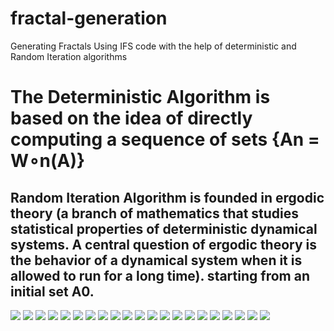 # fractal-generation
Generating Fractals Using IFS code with the help of deterministic and Random Iteration algorithms <br />

# The Deterministic Algorithm is based on the idea of directly computing a sequence of sets {An = W∘n(A)} <br />
## Random Iteration Algorithm is founded in ergodic theory (a branch of mathematics that studies statistical properties of deterministic dynamical systems. A central question of ergodic theory is the behavior of a dynamical system when it is allowed to run for a long time). starting from an initial set A0. <br />
![](https://github.com/indradhar/fractal-generation/blob/main/Barnsley%20Fern%20fractal.png)
![](https://github.com/indradhar/fractal-generation/blob/main/Dragon%20curve%20fractal.png)
![](https://github.com/indradhar/fractal-generation/blob/main/IFSfractalUsingIterationMethod%20(2).png)
![](https://github.com/indradhar/fractal-generation/blob/main/IFSfractalUsingIterationMethod%20(3).png)
![](https://github.com/indradhar/fractal-generation/blob/main/IFSfractalUsingIterationMethod%20(4).png)
![](https://github.com/indradhar/fractal-generation/blob/main/IFSfractalUsingIterationMethod%20(5).png)
![](https://github.com/indradhar/fractal-generation/blob/main/IFSfractalUsingIterationMethod%20(6).png)
![](https://github.com/indradhar/fractal-generation/blob/main/IFSfractalUsingIterationMethod%20(7).png)
![](https://github.com/indradhar/fractal-generation/blob/main/IFSfractalUsingIterationMethod%20(8).png)
![](https://github.com/indradhar/fractal-generation/blob/main/Levy%20C%20curve%20fractal.png)
![](https://github.com/indradhar/fractal-generation/blob/main/Sierpinski%20Triangle%20fractal.png)
![](https://github.com/indradhar/fractal-generation/blob/main/ques1%20fractal.png)
![](https://github.com/indradhar/fractal-generation/blob/main/ques2%20fractal.png)
![](https://github.com/indradhar/fractal-generation/blob/main/random%20fractal.png)
![](https://github.com/indradhar/fractal-generation/blob/main/Fractal%201.jpeg)
![](https://github.com/indradhar/fractal-generation/blob/main/Fractal%202.jpeg)
![](https://github.com/indradhar/fractal-generation/blob/main/Fractal%203.jpeg)
![](https://github.com/indradhar/fractal-generation/blob/main/Fractal%204.jpeg)
![](https://github.com/indradhar/fractal-generation/blob/main/Fractal%205.jpeg)
![](https://github.com/indradhar/fractal-generation/blob/main/Fractal%206.jpeg)
![](https://github.com/indradhar/fractal-generation/blob/main/Fractal%207.jpeg)
